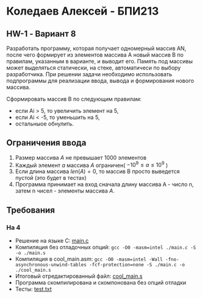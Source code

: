 # Коледаев Алексей - БПИ213 
## HW-1 - Вариант 8

Разработать программу, которая получает одномерный массив AN, после чего формирует из элементов массива A новый массив B по правилам, указанным в варианте, и выводит его. Память под массивы может выделяться статически, на стеке, автоматичеси по выбору разработчика. При решении задачи необходимо использовать подпрограммы для реализации ввода, вывода и формирования нового массива.

Сформировать массив B по следующим правилам:
- если Ai > 5, то увеличить элемент на 5,
- eсли Ai < -5, то уменьшить на 5,
- остальныое обнулить.

## Ограничения ввода  

1. Размер массива $A$ не превышает 1000 элементов
2. Каждый элемент $a$ массива $А$ ограничен( $-10^9 \le a \le 10^9$ )
3. Если длина массива $len(А) = 0$, то массив B просто выведется пустой (это будет в тестах)
4. Программа принимает на вход сначала длину массива А - число n, затем n чисел - элементы массива $А$.

## Требования
### На 4
- Решение на языке С: [main.c](./main.c)
- Компиляция без отладочных опций: `gcc -O0 -masm=intel ./main.c -S -o ./main.s`
- Компиляция в cool_main.asm: `gcc -O0 -masm=intel -Wall -fno-asynchronous-unwind-tables -fcf-protection=none -S ./main.c -o ./cool_main.s`
- Итоговый отредактированный файл: [cool_main.s](./cool_main.s)
- Программа скомпилирована и скомпонована без опций отладки
- Тесты: [test.txt](./test.txt)
